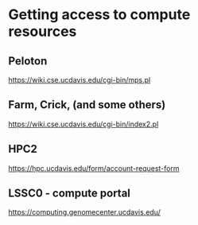 
# Getting access to compute resources

## Peloton

https://wiki.cse.ucdavis.edu/cgi-bin/mps.pl

## Farm, Crick, (and some others)

https://wiki.cse.ucdavis.edu/cgi-bin/index2.pl

## HPC2 

https://hpc.ucdavis.edu/form/account-request-form

## LSSC0 - compute portal

https://computing.genomecenter.ucdavis.edu/
